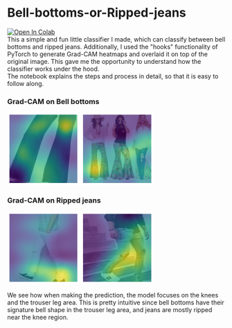 # Bell-bottoms-or-Ripped-jeans  

[![Open In Colab](https://colab.research.google.com/assets/colab-badge.svg)](https://colab.research.google.com/github/AdityaG09/Bell-bottoms-or-Ripped-jeans/blob/main/bell_bottom_or_ripped.ipynb)  
This a simple and fun little classifier I made, which can classify between bell bottoms and ripped jeans. Additionally, I used the "hooks" functionality of PyTorch to generate Grad-CAM heatmaps and overlaid it on top of the original image. This gave me the opportunity to understand how the classifier works under the hood.  
The notebook explains the steps and process in detail, so that it is easy to follow along.  
### Grad-CAM on Bell bottoms
<p align="left" width="100%">
    <img width="33%" src="https://github.com/AdityaG09/Bell-bottoms-or-Ripped-jeans/blob/main/heatmap_images/bell_bottom_sartorial.png"> 
    <img width="33%" src="https://github.com/AdityaG09/Bell-bottoms-or-Ripped-jeans/blob/main/heatmap_images/bell_bottom_women.png"> 
</p>

### Grad-CAM on Ripped jeans
<p align="left" width="100%">
    <img width="33%" src="https://github.com/AdityaG09/Bell-bottoms-or-Ripped-jeans/blob/main/heatmap_images/best_ripped_jean_casual.png"> 
    <img width="33%" src="https://github.com/AdityaG09/Bell-bottoms-or-Ripped-jeans/blob/main/heatmap_images/ripped_jeans_rough.png"> 
</p>  

We see how when making the prediction, the model focuses on the knees and the trouser leg area. This is pretty intuitive since bell bottoms have their signature bell shape in the trouser leg area, and jeans are mostly ripped near the knee region.
